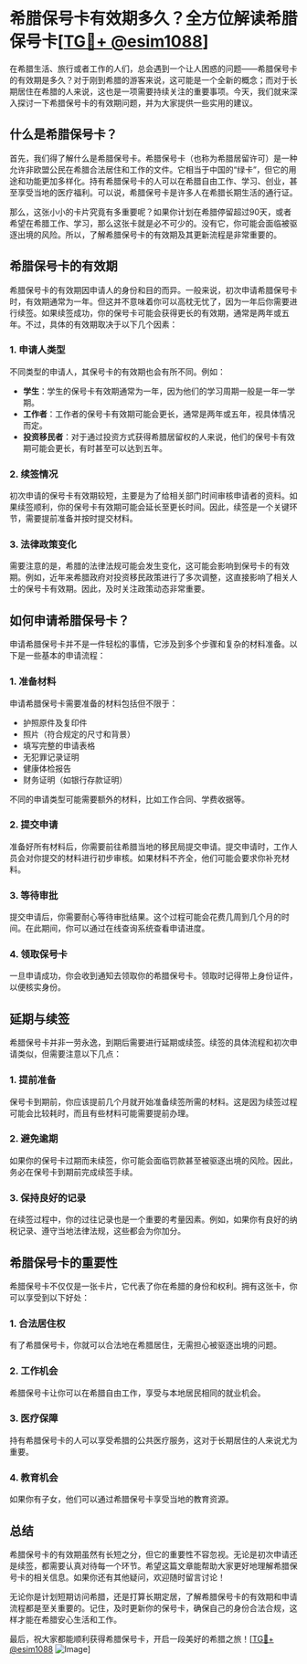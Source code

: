 # 希腊保号卡有效期多久？全方位解读希腊保号卡[[TG💪+ @esim1088](https://t.me/s/esim1088)]

在希腊生活、旅行或者工作的人们，总会遇到一个让人困惑的问题——希腊保号卡的有效期是多久？对于刚到希腊的游客来说，这可能是一个全新的概念；而对于长期居住在希腊的人来说，这也是一项需要持续关注的重要事项。今天，我们就来深入探讨一下希腊保号卡的有效期问题，并为大家提供一些实用的建议。

## 什么是希腊保号卡？

首先，我们得了解什么是希腊保号卡。希腊保号卡（也称为希腊居留许可）是一种允许非欧盟公民在希腊合法居住和工作的文件。它相当于中国的“绿卡”，但它的用途和功能更加多样化。持有希腊保号卡的人可以在希腊自由工作、学习、创业，甚至享受当地的医疗福利。可以说，希腊保号卡是许多人在希腊长期生活的通行证。

那么，这张小小的卡片究竟有多重要呢？如果你计划在希腊停留超过90天，或者希望在希腊工作、学习，那么这张卡就是必不可少的。没有它，你可能会面临被驱逐出境的风险。所以，了解希腊保号卡的有效期及其更新流程是非常重要的。

## 希腊保号卡的有效期

希腊保号卡的有效期因申请人的身份和目的而异。一般来说，初次申请希腊保号卡时，有效期通常为一年。但这并不意味着你可以高枕无忧了，因为一年后你需要进行续签。如果续签成功，你的保号卡可能会获得更长的有效期，通常是两年或五年。不过，具体的有效期取决于以下几个因素：

### 1. **申请人类型**

不同类型的申请人，其保号卡的有效期也会有所不同。例如：
- **学生**：学生的保号卡有效期通常为一年，因为他们的学习周期一般是一年一学期。
- **工作者**：工作者的保号卡有效期可能会更长，通常是两年或五年，视具体情况而定。
- **投资移民者**：对于通过投资方式获得希腊居留权的人来说，他们的保号卡有效期可能会更长，有时甚至可以达到五年。

### 2. **续签情况**

初次申请的保号卡有效期较短，主要是为了给相关部门时间审核申请者的资料。如果续签顺利，你的保号卡有效期可能会延长至更长时间。因此，续签是一个关键环节，需要提前准备并按时提交材料。

### 3. **法律政策变化**

需要注意的是，希腊的法律法规可能会发生变化，这可能会影响到保号卡的有效期。例如，近年来希腊政府对投资移民政策进行了多次调整，这直接影响了相关人士的保号卡有效期。因此，及时关注政策动态非常重要。

## 如何申请希腊保号卡？

申请希腊保号卡并不是一件轻松的事情，它涉及到多个步骤和复杂的材料准备。以下是一些基本的申请流程：

### 1. **准备材料**

申请希腊保号卡需要准备的材料包括但不限于：
- 护照原件及复印件
- 照片（符合规定的尺寸和背景）
- 填写完整的申请表格
- 无犯罪记录证明
- 健康体检报告
- 财务证明（如银行存款证明）

不同的申请类型可能需要额外的材料，比如工作合同、学费收据等。

### 2. **提交申请**

准备好所有材料后，你需要前往希腊当地的移民局提交申请。提交申请时，工作人员会对你提交的材料进行初步审核。如果材料不齐全，他们可能会要求你补充材料。

### 3. **等待审批**

提交申请后，你需要耐心等待审批结果。这个过程可能会花费几周到几个月的时间。在此期间，你可以通过在线查询系统查看申请进度。

### 4. **领取保号卡**

一旦申请成功，你会收到通知去领取你的希腊保号卡。领取时记得带上身份证件，以便核实身份。

## 延期与续签

希腊保号卡并非一劳永逸，到期后需要进行延期或续签。续签的具体流程和初次申请类似，但需要注意以下几点：

### 1. **提前准备**

保号卡到期前，你应该提前几个月就开始准备续签所需的材料。这是因为续签过程可能会比较耗时，而且有些材料可能需要提前办理。

### 2. **避免逾期**

如果你的保号卡过期而未续签，你可能会面临罚款甚至被驱逐出境的风险。因此，务必在保号卡到期前完成续签手续。

### 3. **保持良好的记录**

在续签过程中，你的过往记录也是一个重要的考量因素。例如，如果你有良好的纳税记录、遵守当地法律法规，这些都会为你加分。

## 希腊保号卡的重要性

希腊保号卡不仅仅是一张卡片，它代表了你在希腊的身份和权利。拥有这张卡，你可以享受到以下好处：

### 1. **合法居住权**

有了希腊保号卡，你就可以合法地在希腊居住，无需担心被驱逐出境的问题。

### 2. **工作机会**

希腊保号卡让你可以在希腊自由工作，享受与本地居民相同的就业机会。

### 3. **医疗保障**

持有希腊保号卡的人可以享受希腊的公共医疗服务，这对于长期居住的人来说尤为重要。

### 4. **教育机会**

如果你有子女，他们可以通过希腊保号卡享受当地的教育资源。

## 总结

希腊保号卡的有效期虽然有长短之分，但它的重要性不容忽视。无论是初次申请还是续签，都需要认真对待每一个环节。希望这篇文章能帮助大家更好地理解希腊保号卡的相关信息。如果你还有其他疑问，欢迎随时留言讨论！

无论你是计划短期访问希腊，还是打算长期定居，了解希腊保号卡的有效期和申请流程都是至关重要的。记住，及时更新你的保号卡，确保自己的身份合法合规，这样才能在希腊安心生活和工作。

最后，祝大家都能顺利获得希腊保号卡，开启一段美好的希腊之旅！[[TG💪+ @esim1088](https://t.me/s/esim1088) ![Image](https://i.postimg.cc/4NQfJmqS/Snipaste-2025-05-13-00-14-12.png)]